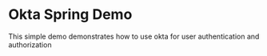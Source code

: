 # Okta Spring Demo
This simple demo demonstrates how to use okta for user authentication and authorization

